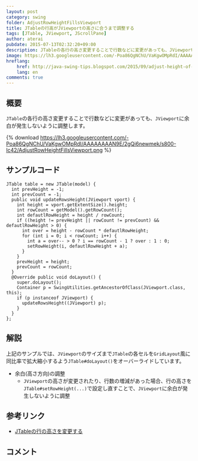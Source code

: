```yaml
---
layout: post
category: swing
folder: AdjustRowHeightFillsViewport
title: JTableの行高がJViewportの高さに合うまで調整する
tags: [JTable, JViewport, JScrollPane]
author: aterai
pubdate: 2015-07-13T02:32:20+09:00
description: JTableの各行の高さ変更することで行数などに変更があっても、JViewportに余白が発生しないように調整します。
image: https://lh3.googleusercontent.com/-Poa86QgNChU/VaKgwOMpRdI/AAAAAAAAN9E/2gQi6newmek/s800-Ic42/AdjustRowHeightFillsViewport.png
hreflang:
    href: http://java-swing-tips.blogspot.com/2015/09/adjust-height-of-every-row-in-jtable-to.html
    lang: en
comments: true
---
```

## 概要
`JTable`の各行の高さ変更することで行数などに変更があっても、`JViewport`に余白が発生しないように調整します。

{% download https://lh3.googleusercontent.com/-Poa86QgNChU/VaKgwOMpRdI/AAAAAAAAN9E/2gQi6newmek/s800-Ic42/AdjustRowHeightFillsViewport.png %}

## サンプルコード
<pre class="prettyprint"><code>JTable table = new JTable(model) {
  int prevHeight = -1;
  int prevCount = -1;
  public void updateRowsHeight(JViewport vport) {
    int height = vport.getExtentSize().height;
    int rowCount = getModel().getRowCount();
    int defautlRowHeight = height / rowCount;
    if ((height != prevHeight || rowCount != prevCount) &amp;&amp; defautlRowHeight &gt; 0) {
      int over = height - rowCount * defautlRowHeight;
      for (int i = 0; i &lt; rowCount; i++) {
        int a = over-- &gt; 0 ? i == rowCount - 1 ? over : 1 : 0;
        setRowHeight(i, defautlRowHeight + a);
      }
    }
    prevHeight = height;
    prevCount = rowCount;
  }
  @Override public void doLayout() {
    super.doLayout();
    Container p = SwingUtilities.getAncestorOfClass(JViewport.class, this);
    if (p instanceof JViewport) {
      updateRowsHeight((JViewport) p);
    }
  }
};
</code></pre>

## 解説
上記のサンプルでは、`JViewport`のサイズまで`JTable`の各セルを`GridLayout`風に同比率で拡大縮小するよう`JTable#doLayout()`をオーバーライドしています。

- 余白(高さ方向)の調整
    - `JViewport`の高さが変更されたり、行数の増減があった場合、行の高さを`JTable#setRowHeight(...)`で設定し直すことで、`JViewport`に余白が発生しないように調整

<!-- dummy comment line for breaking list -->

## 参考リンク
- [JTableの行の高さを変更する](http://ateraimemo.com/Swing/FishEyeTable.html)

<!-- dummy comment line for breaking list -->

## コメント
